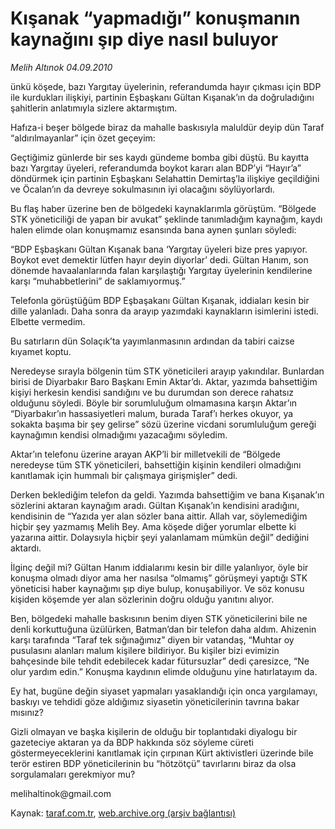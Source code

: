 # Kışanak “yapmadığı” konuşmanın kaynağını şıp diye nasıl buluyor

*Melih Altınok 04.09.2010*

<div class="yazi"><p>ünkü köşede, bazı Yargıtay üyelerinin, referandumda hayır çıkması için BDP ile kurdukları ilişkiyi, partinin Eşbaşkanı Gültan Kışanak’ın da doğruladığını şahitlerin anlatımıyla sizlere aktarmıştım.</p>
<p>Hafıza-i beşer bölgede biraz da mahalle baskısıyla maluldür deyip dün Taraf “aldırılmayanlar” için özet geçeyim:</p>
<p>Geçtiğimiz günlerde bir ses kaydı gündeme bomba gibi düştü. Bu kayıtta bazı Yargıtay üyeleri, referandumda boykot kararı alan BDP’yi “Hayır’a” döndürmek için partinin Eşbaşkanı Selahattin Demirtaş’la ilişkiye geçildiğini ve Öcalan’ın da devreye sokulmasının iyi olacağını söylüyorlardı.</p>
<p>Bu flaş haber üzerine ben de bölgedeki kaynaklarımla görüştüm. “Bölgede STK yöneticiliği de yapan bir avukat” şeklinde tanımladığım kaynağım, kaydı halen elimde olan konuşmamız esansında bana aynen şunları söyledi:</p>
<p>“BDP Eşbaşkanı Gültan Kışanak bana ‘Yargıtay üyeleri bize pres yapıyor. Boykot evet demektir lütfen hayır deyin diyorlar’ dedi. Gültan Hanım, son dönemde havaalanlarında falan karşılaştığı Yargıtay üyelerinin kendilerine karşı “muhabbetlerini” de saklamıyormuş.”</p>
<p>Telefonla görüştüğüm BDP Eşbaşakanı Gültan Kışanak, iddiaları kesin bir dille yalanladı. Daha sonra da arayıp yazımdaki kaynakların isimlerini istedi. Elbette vermedim.</p>
<p>Bu satırların dün Solaçık’ta yayımlanmasının ardından da tabiri caizse kıyamet koptu.</p>
<p>Neredeyse sırayla bölgenin tüm STK yöneticileri arayıp yakındılar. Bunlardan birisi de Diyarbakır Baro Başkanı Emin Aktar’dı. Aktar, yazımda bahsettiğim kişiyi herkesin kendisi sandığını ve bu durumdan son derece rahatsız olduğunu söyledi. Böyle bir sorumluluğum olmamasına karşın Aktar’ın “Diyarbakır’ın hassasiyetleri malum, burada Taraf’ı herkes okuyor, ya sokakta başıma bir şey gelirse” sözü üzerine vicdani sorumluluğum gereği kaynağımın kendisi olmadığımı yazacağımı söyledim.</p>
<p>Aktar’ın telefonu üzerine arayan AKP’li bir milletvekili de “Bölgede neredeyse tüm STK yöneticileri, bahsettiğin kişinin kendileri olmadığını kanıtlamak için hummalı bir çalışmaya girişmişler” dedi.</p>
<p>Derken beklediğim telefon da geldi. Yazımda bahsettiğim ve bana Kışanak’ın sözlerini aktaran kaynağım aradı. Gültan Kışanak’ın kendisini aradığını, kendisinin de “Yazıda yer alan sözler bana aittir. Allah var, söylemediğim hiçbir şey yazmamış Melih Bey. Ama köşede diğer yorumlar elbette ki yazarına aittir. Dolaysıyla hiçbir şeyi yalanlamam mümkün değil” dediğini aktardı.</p>
<p>İlginç değil mi? Gültan Hanım iddialarımı kesin bir dille yalanlıyor, öyle bir konuşma olmadı diyor ama her nasılsa “olmamış” görüşmeyi yaptığı STK yöneticisi haber kaynağımı şıp diye bulup, konuşabiliyor. Ve söz konusu kişiden köşemde yer alan sözlerinin doğru olduğu yanıtını alıyor.</p>
<p>Ben, bölgedeki mahalle baskısının benim diyen STK yöneticilerini bile ne denli korkuttuğuna üzülürken, Batman’dan bir telefon daha aldım. Ahizenin karşı tarafında “Taraf tek sığınağımız” diyen bir vatandaş, “Muhtar oy pusulasını alanları malum kişilere bildiriyor. Bu kişiler bizi evimizin bahçesinde bile tehdit edebilecek kadar fütursuzlar” dedi çaresizce, “Ne olur yardım edin.” Konuşma kaydının elimde olduğunu yine hatırlatayım da.</p>
<p>Ey hat, bugüne değin siyaset yapmaları yasaklandığı için onca yargılamayı, baskıyı ve tehdidi göze aldığımız siyasetin yöneticilerinin tavrına bakar mısınız?</p>
<p>Gizli olmayan ve başka kişilerin de olduğu bir toplantıdaki diyalogu bir gazeteciye aktaran ya da BDP hakkında söz söyleme cüreti göstermeyeceklerini kanıtlamak için çırpınan Kürt aktivistleri üzerinde bile terör estiren BDP yöneticilerinin bu “hötzötçü” tavırlarını biraz da olsa sorgulamaları gerekmiyor mu?</p>
<p>melihaltinok@gmail.com</p></div>

Kaynak: [taraf.com.tr](http://www.taraf.com.tr:80/melih-altinok/makale-kisanak-yapmadigi-konusmanin-kaynagini-sip-diye.htm), [web.archive.org (arşiv bağlantısı)](http://web.archive.org/web/20100905194924/http://www.taraf.com.tr:80/melih-altinok/makale-kisanak-yapmadigi-konusmanin-kaynagini-sip-diye.htm)
